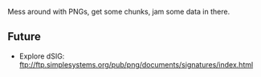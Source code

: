 Mess around with PNGs, get some chunks, jam some data in there.

## Future
* Explore dSIG: ftp://ftp.simplesystems.org/pub/png/documents/signatures/index.html

